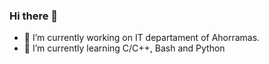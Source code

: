### Hi there 👋
- 🔭 I’m currently working on IT departament of Ahorramas.
- 🌱 I’m currently learning C/C++, Bash and Python
